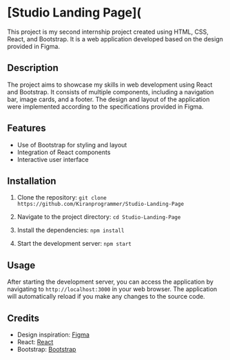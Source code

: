 # [Studio Landing Page](


This project is my second internship project created using HTML, CSS, React, and Bootstrap. It is a web application developed based on the design provided in Figma.

## Description

The project aims to showcase my skills in web development using React and Bootstrap. It consists of multiple components, including a navigation bar, image cards, and a footer. The design and layout of the application were implemented according to the specifications provided in Figma.

## Features

- Use of Bootstrap for styling and layout
- Integration of React components
- Interactive user interface

## Installation

1. Clone the repository:
  ```git clone https://github.com/Kiranprogrammer/Studio-Landing-Page```

2. Navigate to the project directory:
  ```cd Studio-Landing-Page```

3. Install the dependencies:
   ```npm install```

5. Start the development server:
  ```npm start```

## Usage

After starting the development server, you can access the application by navigating to `http://localhost:3000` in your web browser. The application will automatically reload if you make any changes to the source code.

## Credits

- Design inspiration: [Figma](https://www.figma.com/file/ljVPF7F7Dhk1hIWbJ4DCf6/Studio-Design-Landin-Page-(Community)?type=design&node-id=0-1&mode=design&t=YcsClyuMZUqpkgQB-0)
- React: [React](https://reactjs.org)
- Bootstrap: [Bootstrap](https://getbootstrap.com)
